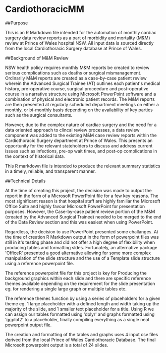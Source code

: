 # CardiothoracicMM

##Purpose

This is an R Markdown file intended for the automation of monthly cardiac surgery data review reports as a part of morbidity and mortality (M&M) review at Prince of Wales hospital NSW. All input data is sourced directly from the local Cardiothoracic Surgery database at Prince of Wales.

##Background of M&M Review

NSW health policy requires monthly M&M reports be created to review serious complications such as deaths or surgical mismanagement. Ordinarily M&M reports are created as a case-by-case patient review wherein the Advanced Surgical Trainee (AT) outlines each patient's medical history, pre-operative course, surgical proceedure and post-operative course in a narrative structure using Microsoft PowerPoint software and a combination of physical and electronic patient records. The M&M reports are then presented at regularly scheduled department meetings on either a monthly, or bi-monthly basis depending on the availability of key parties such as the surgical consultants.

However, due to the complex nature of cardiac surgery and the need for a data oriented approach to clincal review processes, a data review component was added to the existing M&M case review reports within the Cardiothoracic Surgery department at Prince of Wales. This presents an opportunity for the relevant stateholders to discuss and address current issues such as infections, pre-op wait times, and post-op complications in the context of historical data.

This R markdown file is intended to produce the relevant summary statistics in a timely, reliable, and transparent manner.

##Technical Details

At the time of creating this project, the decision was made to output the report in the form of a Microsoft PowerPoint file for a few key reasons. The most significant reason is that hospital staff are highly familiar the Microsoft Office Suite and highly favour Microsoft PowerPoint for presentation purposes. However, the Case-by-case patient review portion of the M&M (created by the Advanced Surgical Trainee) needed to be merged to the end of the Data Review section and this was easiest when using PowerPoint. 

Regardless, the decision to use PowerPoint presented some challanges. At the time of creation R Markdown output in the form of powerpoint files was still in it's testing phase and did not offer a high degree of flexibility when producing tables and formatting sldes. Fortunately, an alternative package 'OfficeR' presented a good alternative allowing for some more complex manipulation of the slide structure and the use of a Template slide structure using a reference powerpoint file.

The reference powerpoint file for this project is key for Producing the background graphics within each slide and there are specific reference themes available depending on the requirement for the slide presentation eg. for rendering a single large graph or multiple tables etc. 

The reference themes function by using a series of placeholders for a given theme eg. 1 large placeholder with a defined length and width taking up the majority of the slide, and 1 smaller text placeholder for a title. Using R we can assign our tables formatted using 'dplyr' and graphs formatted using 'ggplot2' to a placeholder, finally compiling everything as a single neat powerpoint output file.

The creation and formatting of the tables and graphs uses 4 input csv files derived from the local Prince of Wales Cardiothoracic Database. The final Microsoft powerpoint output is a total of 24 sildes.
